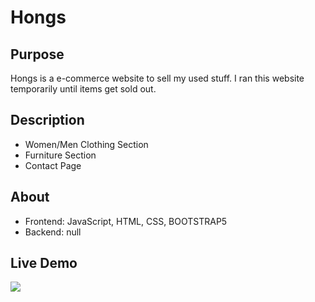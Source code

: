# Hongs
## Purpose
  Hongs is a e-commerce website to sell my used stuff.
  I ran this website temporarily until items get sold out.

## Description
  - Women/Men Clothing Section
  - Furniture Section
  - Contact Page

## About
  - Frontend: JavaScript, HTML, CSS, BOOTSTRAP5
  - Backend: null

## Live Demo
![](https://github.com/eliotte0106/Hongs/blob/main/hongs.gif)
